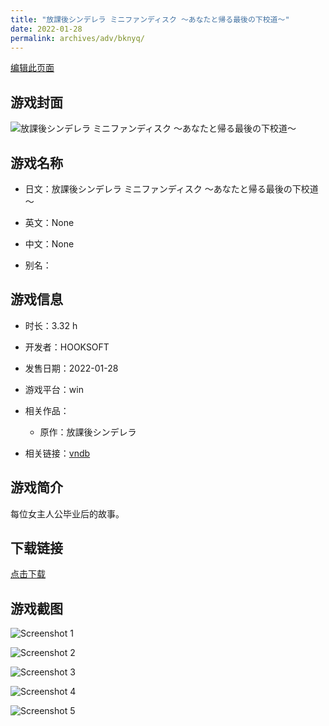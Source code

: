 ```yaml
---
title: "放課後シンデレラ ミニファンディスク ～あなたと帰る最後の下校道～"
date: 2022-01-28
permalink: archives/adv/bknyq/
---
```

[编辑此页面](https://github.com/ACG-3/ADV3-source/blob/main/source/_posts/%E6%94%BE%E8%AA%B2%E5%BE%8C%E3%82%B7%E3%83%B3%E3%83%87%E3%83%AC%E3%83%A9%20%E3%83%9F%E3%83%8B%E3%83%95%E3%82%A1%E3%83%B3%E3%83%87%E3%82%A3%E3%82%B9%E3%82%AF%20%EF%BD%9E%E3%81%82%E3%81%AA%E3%81%9F%E3%81%A8%E5%B8%B0%E3%82%8B%E6%9C%80%E5%BE%8C%E3%81%AE%E4%B8%8B%E6%A0%A1%E9%81%93%EF%BD%9E.md)

## 游戏封面

![放課後シンデレラ ミニファンディスク ～あなたと帰る最後の下校道～](https://pan.timero.xyz/d/onedrive/img_lib_001/%E6%94%BE%E8%AA%B2%E5%BE%8C%E3%82%B7%E3%83%B3%E3%83%87%E3%83%AC%E3%83%A9%20%E3%83%9F%E3%83%8B%E3%83%95%E3%82%A1%E3%83%B3%E3%83%87%E3%82%A3%E3%82%B9%E3%82%AF%20%EF%BD%9E%E3%81%82%E3%81%AA%E3%81%9F%E3%81%A8%E5%B8%B0%E3%82%8B%E6%9C%80%E5%BE%8C%E3%81%AE%E4%B8%8B%E6%A0%A1%E9%81%93%EF%BD%9E_cover.avif)


## 游戏名称

- 日文：放課後シンデレラ ミニファンディスク ～あなたと帰る最後の下校道～
- 英文：None
- 中文：None

- 别名：


## 游戏信息

- 时长：3.32 h
- 开发者：HOOKSOFT
- 发售日期：2022-01-28
- 游戏平台：win
- 相关作品：
   - 原作：放課後シンデレラ

- 相关链接：[vndb](https://vndb.org/v32868)


## 游戏简介

每位女主人公毕业后的故事。




## 下载链接

[点击下载](https://pan.timero.xyz/onedrive/adv_lib_001/%E6%94%BE%E8%AA%B2%E5%BE%8C%E3%82%B7%E3%83%B3%E3%83%87%E3%83%AC%E3%83%A9%20%E3%83%9F%E3%83%8B%E3%83%95%E3%82%A1%E3%83%B3%E3%83%87%E3%82%A3%E3%82%B9%E3%82%AF%20%EF%BD%9E%E3%81%82%E3%81%AA%E3%81%9F%E3%81%A8%E5%B8%B0%E3%82%8B%E6%9C%80%E5%BE%8C%E3%81%AE%E4%B8%8B%E6%A0%A1%E9%81%93%EF%BD%9E)


## 游戏截图


![Screenshot 1](https://pan.timero.xyz/d/onedrive/img_lib_001/%E6%94%BE%E8%AA%B2%E5%BE%8C%E3%82%B7%E3%83%B3%E3%83%87%E3%83%AC%E3%83%A9%20%E3%83%9F%E3%83%8B%E3%83%95%E3%82%A1%E3%83%B3%E3%83%87%E3%82%A3%E3%82%B9%E3%82%AF%20%EF%BD%9E%E3%81%82%E3%81%AA%E3%81%9F%E3%81%A8%E5%B8%B0%E3%82%8B%E6%9C%80%E5%BE%8C%E3%81%AE%E4%B8%8B%E6%A0%A1%E9%81%93%EF%BD%9E_Screenshot_1.avif)

![Screenshot 2](https://pan.timero.xyz/d/onedrive/img_lib_001/%E6%94%BE%E8%AA%B2%E5%BE%8C%E3%82%B7%E3%83%B3%E3%83%87%E3%83%AC%E3%83%A9%20%E3%83%9F%E3%83%8B%E3%83%95%E3%82%A1%E3%83%B3%E3%83%87%E3%82%A3%E3%82%B9%E3%82%AF%20%EF%BD%9E%E3%81%82%E3%81%AA%E3%81%9F%E3%81%A8%E5%B8%B0%E3%82%8B%E6%9C%80%E5%BE%8C%E3%81%AE%E4%B8%8B%E6%A0%A1%E9%81%93%EF%BD%9E_Screenshot_2.avif)

![Screenshot 3](https://pan.timero.xyz/d/onedrive/img_lib_001/%E6%94%BE%E8%AA%B2%E5%BE%8C%E3%82%B7%E3%83%B3%E3%83%87%E3%83%AC%E3%83%A9%20%E3%83%9F%E3%83%8B%E3%83%95%E3%82%A1%E3%83%B3%E3%83%87%E3%82%A3%E3%82%B9%E3%82%AF%20%EF%BD%9E%E3%81%82%E3%81%AA%E3%81%9F%E3%81%A8%E5%B8%B0%E3%82%8B%E6%9C%80%E5%BE%8C%E3%81%AE%E4%B8%8B%E6%A0%A1%E9%81%93%EF%BD%9E_Screenshot_3.avif)

![Screenshot 4](https://pan.timero.xyz/d/onedrive/img_lib_001/%E6%94%BE%E8%AA%B2%E5%BE%8C%E3%82%B7%E3%83%B3%E3%83%87%E3%83%AC%E3%83%A9%20%E3%83%9F%E3%83%8B%E3%83%95%E3%82%A1%E3%83%B3%E3%83%87%E3%82%A3%E3%82%B9%E3%82%AF%20%EF%BD%9E%E3%81%82%E3%81%AA%E3%81%9F%E3%81%A8%E5%B8%B0%E3%82%8B%E6%9C%80%E5%BE%8C%E3%81%AE%E4%B8%8B%E6%A0%A1%E9%81%93%EF%BD%9E_Screenshot_4.avif)

![Screenshot 5](https://pan.timero.xyz/d/onedrive/img_lib_001/%E6%94%BE%E8%AA%B2%E5%BE%8C%E3%82%B7%E3%83%B3%E3%83%87%E3%83%AC%E3%83%A9%20%E3%83%9F%E3%83%8B%E3%83%95%E3%82%A1%E3%83%B3%E3%83%87%E3%82%A3%E3%82%B9%E3%82%AF%20%EF%BD%9E%E3%81%82%E3%81%AA%E3%81%9F%E3%81%A8%E5%B8%B0%E3%82%8B%E6%9C%80%E5%BE%8C%E3%81%AE%E4%B8%8B%E6%A0%A1%E9%81%93%EF%BD%9E_Screenshot_5.avif)

